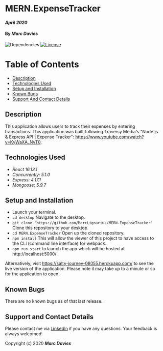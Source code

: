 # MERN.ExpenseTracker

#### _April 2020_

#### By _**Marc Davies**_

![Dependencies](https://img.shields.io/badge/dependencies-up%20to%20date-brightgreen.svg)
[![License](https://img.shields.io/badge/license-MIT-blue.svg)](https://opensource.org/licenses/MIT)

# Table of Contents

<!--ts-->
   * [Description](#description)
   * [Technologies Used](#technologies-used)
   * [Setup and Installation](#setup-and-installation)
   * [Known Bugs](#known-bugs)
   * [Support And Contact Details](#support-and-contact-details)
<!--te-->

## Description

This application allows users to track their expenses by entering transactions. This application was built following Traversy Media's "Node.js & Express API | Expense Tracker": https://www.youtube.com/watch?v=KyWaXA_NvT0.

## Technologies Used

  * _React 16.13.1_
  * _Concurrently: 5.1.0_
  * _Express: 4.17.1_
  * _Mongoose: 5.9.7_

## Setup and Installation

* Launch your terminal.
* `cd desktop` Navigate to the desktop.
* `git clone "https://github.com/MarcLignarius/MERN.ExpenseTracker"` Clone this repository to your desktop.
* `cd MERN.ExpenseTracker` Open up the cloned repository.
* `npm install` This will allow the viewer of this project to have access to the CLI (command line interface) for webpack.
* `npm run start` to launch the app which will be hosted at  http://localhost:5000/

Alternatively, visit https://salty-journey-08055.herokuapp.com/ to see the live version of the application. Please note it may take up to a minute or so for the application to open.

## Known Bugs
There are no known bugs as of that last release.

## Support and Contact Details
Please contact me via <a href="https://www.linkedin.com/in/marcdaviesriot/">LinkedIn</a> if you have any questions. Your feedback is always welcomed!

Copyright (c) 2020 **_Marc Davies_**
